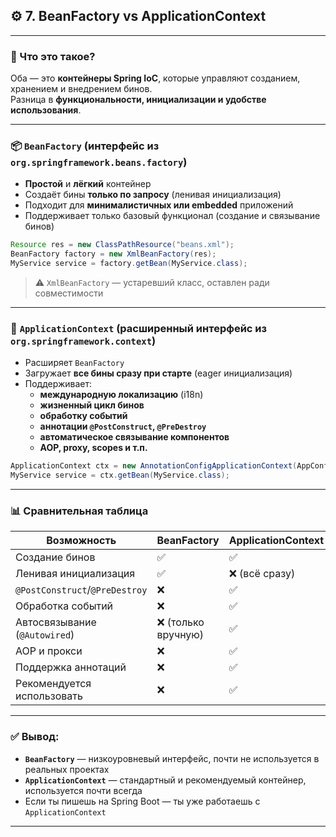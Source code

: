 ## ⚙️ **7. BeanFactory vs ApplicationContext**

---

### 📘 Что это такое?

Оба — это **контейнеры Spring IoC**, которые управляют созданием, хранением и внедрением бинов.  
Разница в **функциональности, инициализации и удобстве использования**.

---

### 📦 `BeanFactory` (интерфейс из `org.springframework.beans.factory`)

- **Простой** и **лёгкий** контейнер
- Создаёт бины **только по запросу** (ленивая инициализация)
- Подходит для **минималистичных или embedded** приложений
- Поддерживает только базовый функционал (создание и связывание бинов)

```java
Resource res = new ClassPathResource("beans.xml");
BeanFactory factory = new XmlBeanFactory(res);
MyService service = factory.getBean(MyService.class);
```

> ⚠️ `XmlBeanFactory` — устаревший класс, оставлен ради совместимости

---

### 🧠 `ApplicationContext` (расширенный интерфейс из `org.springframework.context`)

- Расширяет `BeanFactory`
- Загружает **все бины сразу при старте** (eager инициализация)
- Поддерживает:
    - **международную локализацию** (i18n)
    - **жизненный цикл бинов**
    - **обработку событий**
    - **аннотации `@PostConstruct`, `@PreDestroy`**
    - **автоматическое связывание компонентов**
    - **AOP, proxy, scopes и т.п.**

```java
ApplicationContext ctx = new AnnotationConfigApplicationContext(AppConfig.class);
MyService service = ctx.getBean(MyService.class);
```

---

### 📊 Сравнительная таблица

| Возможность                   | BeanFactory   | ApplicationContext |
|-------------------------------|---------------|---------------------|
| Создание бинов                | ✅             | ✅                  |
| Ленивая инициализация         | ✅             | ❌ (всё сразу)      |
| `@PostConstruct`/`@PreDestroy`| ❌             | ✅                  |
| Обработка событий             | ❌             | ✅                  |
| Автосвязывание (`@Autowired`) | ❌ (только вручную) | ✅           |
| AOP и прокси                  | ❌             | ✅                  |
| Поддержка аннотаций           | ❌             | ✅                  |
| Рекомендуется использовать    | ❌             | ✅                  |

---

### ✅ Вывод:

- **`BeanFactory`** — низкоуровневый интерфейс, почти не используется в реальных проектах
- **`ApplicationContext`** — стандартный и рекомендуемый контейнер, используется почти всегда
- Если ты пишешь на Spring Boot — ты уже работаешь с `ApplicationContext`

---